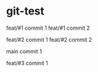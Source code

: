 # git-test

feat/#1 commit 1
feat/#1 commit 2

feat/#2 commit 1
feat/#2 commit 2

main commit 1

feat/#3 commit 1
